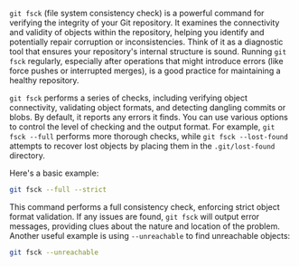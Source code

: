 `git fsck` (file system consistency check) is a powerful command for verifying the integrity of your Git repository. It examines the connectivity and validity of objects within the repository, helping you identify and potentially repair corruption or inconsistencies. Think of it as a diagnostic tool that ensures your repository's internal structure is sound. Running `git fsck` regularly, especially after operations that might introduce errors (like force pushes or interrupted merges), is a good practice for maintaining a healthy repository.

`git fsck` performs a series of checks, including verifying object connectivity, validating object formats, and detecting dangling commits or blobs. By default, it reports any errors it finds. You can use various options to control the level of checking and the output format. For example, `git fsck --full` performs more thorough checks, while `git fsck --lost-found` attempts to recover lost objects by placing them in the `.git/lost-found` directory.

Here's a basic example:

```bash
git fsck --full --strict
```

This command performs a full consistency check, enforcing strict object format validation. If any issues are found, `git fsck` will output error messages, providing clues about the nature and location of the problem. Another useful example is using `--unreachable` to find unreachable objects:

```bash
git fsck --unreachable
```